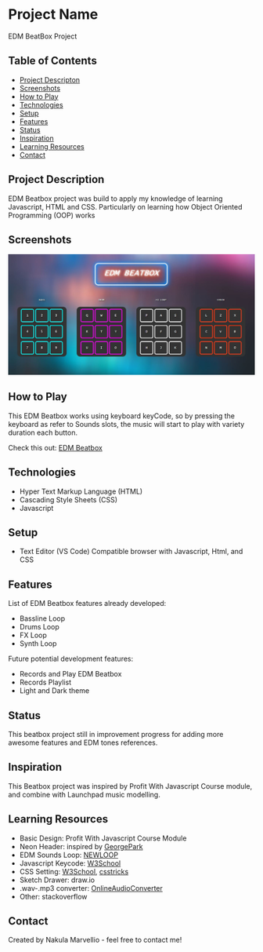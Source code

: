 # Project Name

EDM BeatBox Project

## Table of Contents

- [Project Descripton](#project-description)
- [Screenshots](#screenshots)
- [How to Play](#how-to-play)
- [Technologies](#technologies)
- [Setup](#setup)
- [Features](#features)
- [Status](#status)
- [Inspiration](#inspiration)
- [Learning Resources](#learning-resources)
- [Contact](#contact)

## Project Description

EDM Beatbox project was build to apply my knowledge of learning Javascript, HTML and CSS. Particularly on learning how Object Oriented Programming (OOP) works

## Screenshots

![Example screenshot](./img/beatboxEdm.JPG)

## How to Play

This EDM Beatbox works using keyboard keyCode, so by pressing the keyboard as refer to Sounds slots, the music will start to play with variety duration each button.

Check this out: [EDM Beatbox](https://nakullio.github.io/beatBoxjs/)

## Technologies

- Hyper Text Markup Language (HTML)
- Cascading Style Sheets (CSS)
- Javascript

## Setup

- Text Editor (VS Code) Compatible browser with Javascript, Html, and CSS

## Features

List of EDM Beatbox features already developed:

- Bassline Loop
- Drums Loop
- FX Loop
- Synth Loop

Future potential development features:

- Records and Play EDM Beatbox
- Records Playlist
- Light and Dark theme

## Status

This beatbox project still in improvement progress for adding more awesome features and EDM tones references.

## Inspiration

This Beatbox project was inspired by Profit With Javascript Course module, and combine with Launchpad music modelling.

## Learning Resources

- Basic Design: Profit With Javascript Course Module
- Neon Header: inspired by [GeorgePark](https://codepen.io/GeorgePark/pen/MrjbEr)
- EDM Sounds Loop: [NEWLOOP](https://newloops.com/pages/4-da-club-free-house-loops)
- Javascript Keycode: [W3School](https://www.w3schools.com/)
- CSS Setting: [W3School](https://www.w3schools.com/), [csstricks](https://css-tricks.com/)
- Sketch Drawer: draw.io
- .wav-.mp3 converter: [OnlineAudioConverter](https://online-audio-converter.com/)
- Other: stackoverflow

## Contact

Created by Nakula Marvellio - feel free to contact me!
